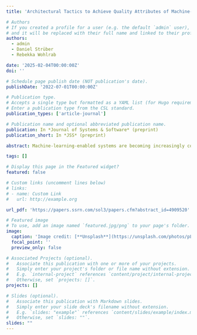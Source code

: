 ```yaml
---
title: 'Architectural Tactics to Achieve Quality Attributes of Machine-Learning-Enabled Systems: A Systematic Literature Review'

# Authors
# If you created a profile for a user (e.g. the default `admin` user), write the username (folder name) here
# and it will be replaced with their full name and linked to their profile.
authors:
  - admin
  - Daniel Strüber
  - Rebekka Wohlrab

date: '2025-02-04T00:00:00Z'
doi: ''

# Schedule page publish date (NOT publication's date).
publishDate: '2022-07-01T00:00:00Z'

# Publication type.
# Accepts a single type but formatted as a YAML list (for Hugo requirements).
# Enter a publication type from the CSL standard.
publication_types: ['article-journal']

# Publication name and optional abbreviated publication name.
publication: In *Journal of Systems & Software* (preprint)
publication_short: In *JSS* (preprint)

abstract: Machine-learning-enabled systems are becoming increasingly common in different industries. Due to the impact of uncertainty and the pronounced role of data, ensuring the quality of such systems requires consideration of several unique characteristics in addition to traditional ones. This range of quality attributes can be achieved by the implementation of specific architectural tactics. Such architectural decisions affect the further functioning of the system and its compliance with business goals. Architectural decisions have to be made with attention to possible quality trade-offs to prevent the cost of mitigating unintended side effects. A related work analysis revealed the need for a thorough study of existing architectural decisions and their impact on various quality attributes in the context of machine-learning-enabled systems. In this paper, to address this goal, we present comprehensive research on the quality of such systems, architectural tactics, and their possible quality con- sequences. Based on a systematic literature review of 206 primary sources, we identified 11 common quality attributes, and 16 relevant architectural tactics together along with 85 potential quality trade-offs. Our results systematize existing research in building architectures of ML-enabled systems. They can be used by software architects and researchers at the system design stage to estimate the possible consequences of decisions made.

tags: []

# Display this page in the Featured widget?
featured: false

# Custom links (uncomment lines below)
# links:
# - name: Custom Link
#   url: http://example.org

url_pdf: 'https://papers.ssrn.com/sol3/papers.cfm?abstract_id=4909520'

# Featured image
# To use, add an image named `featured.jpg/png` to your page's folder.
image:
  caption: 'Image credit: [**Unsplash**](https://unsplash.com/photos/pLCdAaMFLTE)'
  focal_point: ''
  preview_only: false

# Associated Projects (optional).
#   Associate this publication with one or more of your projects.
#   Simply enter your project's folder or file name without extension.
#   E.g. `internal-project` references `content/project/internal-project/index.md`.
#   Otherwise, set `projects: []`.
projects: []

# Slides (optional).
#   Associate this publication with Markdown slides.
#   Simply enter your slide deck's filename without extension.
#   E.g. `slides: "example"` references `content/slides/example/index.md`.
#   Otherwise, set `slides: ""`.
slides: ""
---
```

